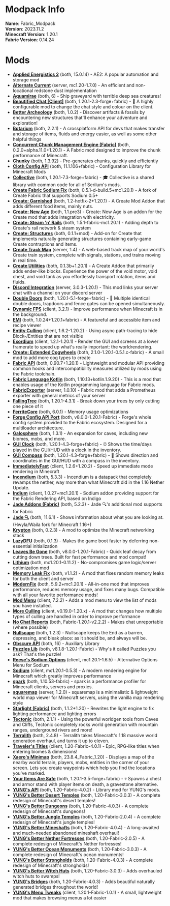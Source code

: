 
Modpack Info
============
  
  
**Name**: Fabric_Modpack  
**Version**: 2023.11.2  
**Minecraft Version**: 1.20.1  
**Fabric Version**: 0.14.24  

# Mods

- [**Applied Energistics 2**](https://modrinth.com/mod/ae2) (both, 15.0.14) - AE2: A popular automation and storage mod
- [**Alternate Current**](https://modrinth.com/mod/alternate-current) (server, mc1.20-1.7.0) - An efficient and non-locational redstone dust implementation
- [**Aquamirae**](https://modrinth.com/mod/aquamirae) (both, 6) - Ship graveyard with terrible deep sea creatures!
- [**Beautified Chat [Client]**](https://modrinth.com/mod/beautified-chat-client) (both, 1.20.1-2.3-forge+fabric) - 💬 A highly configurable mod to change the chat style and colour on the client.
- [**Better Archeology**](https://modrinth.com/mod/better-archeology) (both, 1.0.2) - Discover artifacts & fossils by encountering new structures that'll enhance your adventure and exploration!
- [**Botarium**](https://modrinth.com/mod/botarium) (both, 2.2.1) - A crossplatform API for devs that makes transfer and storage of items, fluids and energy easier, as well as some other helpful things
- [**Concurrent Chunk Management Engine (Fabric)**](https://modrinth.com/mod/c2me-fabric) (both, 0.2.0+alpha.11.0+1.20.1) - A Fabric mod designed to improve the chunk performance of Minecraft.
- [**Chunky**](https://modrinth.com/mod/chunky) (both, 1.3.92) - Pre-generates chunks, quickly and efficiently
- [**Cloth Config API**](https://modrinth.com/mod/cloth-config) (both, 11.1.106+fabric) - Configuration Library for Minecraft Mods
- [**Collective**](https://modrinth.com/mod/collective) (both, 1.20.1-7.3-forge+fabric) - 🎓 Collective is a shared library with common code for all of Serilum's mods.
- [**Create Fabric Sodium Fix**](https://modrinth.com/mod/create-fabric-sodium-fix) (both, 0.5.1-d-build.5+mc1.20.1) - A fork of Create Fabric that supports Sodium 0.5+
- [**Create: Garnished**](https://modrinth.com/mod/create-garnished) (both, 1.2-hotfix-2+1.20.1) - A Create Mod Addon that adds different food items, mainly nuts.
- [**Create: New Age**](https://modrinth.com/mod/create-new-age) (both, 1.1.pre3) - Create: New Age is an addon for the Create mod that adds integration with electricity.
- [**Create: Steam 'n' Rails**](https://modrinth.com/mod/create-steam-n-rails) (both, 1.5.1-fabric-mc1.20.1) - Adding depth to Create's rail network & steam system
- [**Create: Structures**](https://modrinth.com/mod/create-structures) (both, 0.1.1+mod) - Add-on for Create that implements naturally generating structures containing early-game Create contraptions and items.
- [**Create Track Map**](https://modrinth.com/mod/create-track-map) (server, 1.4) - A web-based track map of your world's Create train system, complete with signals, stations, and trains moving in real time.
- [**Create Utilities**](https://modrinth.com/mod/create-utilities) (both, 0.1.3b+1.20.1) - A Create Addon that primarily adds ender-like blocks. Experience the power of the void motor, void chest, and void tank as you effortlessly transport rotation, items and fluids.
- [**Discord Integration**](https://modrinth.com/mod/dcintegration) (server, 3.0.3-1.20.1) - This mod links your server chat with a channel on your discord server
- [**Double Doors**](https://modrinth.com/mod/double-doors) (both, 1.20.1-5.1-forge+fabric) - 🚪 Multiple identical double doors, trapdoors and fence gates can be opened simultaneously.
- [**Dynamic FPS**](https://modrinth.com/mod/dynamic-fps) (client, 3.2.1) - Improve performance when Minecraft is in the background.
- [**EMI**](https://modrinth.com/mod/emi) (both, 1.0.24+1.20.1+fabric) - A featureful and accessible item and recipe viewer
- [**Entity Culling**](https://modrinth.com/mod/entityculling) (client, 1.6.2-1.20.2) - Using async path-tracing to hide Block-/Entities that are not visible
- [**Exordium**](https://modrinth.com/mod/exordium) (client, 1.2.1-1.20.1) - Render the GUI and screens at a lower framerate to speed up what's really important: the worldrendering.
- [**Create: Extended Cogwheels**](https://modrinth.com/mod/extended-cogwheels) (both, 2.1.0-1.20.1-0.5.1.c-fabric) - A small mod to add more cog types to create
- [**Fabric API**](https://modrinth.com/mod/fabric-api) (both, 0.90.7+1.20.1) - Lightweight and modular API providing common hooks and intercompatibility measures utilized by mods using the Fabric toolchain.
- [**Fabric Language Kotlin**](https://modrinth.com/mod/fabric-language-kotlin) (both, 1.10.13+kotlin.1.9.20) - This is a mod that enables usage of the Kotlin programming language for Fabric mods.
- [**FabricExporter**](https://modrinth.com/mod/fabricexporter) (server, 1.0.10) - Fabric mod that adds a Prometheus exporter with general metrics of your server
- [**FallingTree**](https://modrinth.com/mod/fallingtree) (both, 1.20.1-4.3.1) - Break down your trees by only cutting one piece of it
- [**FerriteCore**](https://modrinth.com/mod/ferrite-core) (both, 6.0.1) - Memory usage optimizations
- [**Forge Config API Port**](https://modrinth.com/mod/forge-config-api-port) (both, v8.0.0-1.20.1-Fabric) - Forge's whole config system provided to the Fabric ecosystem. Designed for a multiloader architecture.
- [**Galosphere**](https://modrinth.com/mod/galosphere) (both, 1.3.1) - An expansion for caves, including new biomes, mobs, and more.
- [**GUI Clock**](https://modrinth.com/mod/gui-clock) (both, 1.20.1-4.3-forge+fabric) - ⏰ Shows the time/days played in the GUI/HUD with a clock in the inventory.
- [**GUI Compass**](https://modrinth.com/mod/gui-compass) (both, 1.20.1-4.3-forge+fabric) - 🧭 Shows direction and coordinates in the GUI/HUD with a compass in the inventory.
- [**ImmediatelyFast**](https://modrinth.com/mod/immediatelyfast) (client, 1.2.6+1.20.2) - Speed up immediate mode rendering in Minecraft
- [**Incendium**](https://modrinth.com/mod/incendium) (both, 5.3.3) - Incendium is a datapack that completely revamps the nether, way more than what Minecraft did in the 1.16 Nether Update.
- [**Indium**](https://modrinth.com/mod/indium) (client, 1.0.27+mc1.20.1) - Sodium addon providing support for the Fabric Rendering API, based on Indigo
- [**Jade Addons (Fabric)**](https://modrinth.com/mod/jade-addons-fabric) (both, 5.2.3) - Jade 🔍's additional mod supports for Fabric
- [**Jade 🔍**](https://modrinth.com/mod/jade) (both, 11.6.1) - Shows information about what you are looking at. (Hwyla/Waila fork for Minecraft 1.16+)
- [**Krypton**](https://modrinth.com/mod/krypton) (both, 0.2.3) - A mod to optimize the Minecraft networking stack
- [**LazyDFU**](https://modrinth.com/mod/lazydfu) (both, 0.1.3) - Makes the game boot faster by deferring non-essential initialization
- [**Leaves Be Gone**](https://modrinth.com/mod/leaves-be-gone) (both, v8.0.0-1.20.1-Fabric) - Quick leaf decay from cutting down trees. Built for fast performance and mod compat!
- [**Lithium**](https://modrinth.com/mod/lithium) (both, mc1.20.1-0.11.2) - No-compromises game logic/server optimization mod
- [**Memory Leak Fix**](https://modrinth.com/mod/memoryleakfix) (both, v1.1.2) - A mod that fixes random memory leaks for both the client and server
- [**ModernFix**](https://modrinth.com/mod/modernfix) (both, 5.9.2+mc1.20.1) - All-in-one mod that improves performance, reduces memory usage, and fixes many bugs. Compatible with all your favorite performance mods!
- [**Mod Menu**](https://modrinth.com/mod/modmenu) (client, 7.2.2) - Adds a mod menu to view the list of mods you have installed.
- [**More Culling**](https://modrinth.com/mod/moreculling) (client, v0.19.0-1.20.x) - A mod that changes how multiple types of culling are handled in order to improve performance
- [**No Chat Reports**](https://modrinth.com/mod/no-chat-reports) (both, Fabric-1.20.1-v2.2.2) - Makes chat unreportable (where possible)
- [**Nullscape**](https://modrinth.com/mod/nullscape) (both, 1.2.3) - Nullscape keeps the End as a barren, depressing, and bleak place: as it should be, and always will be.
- [**Obscure API**](https://modrinth.com/mod/obscure-api) (both, 16) - Auxiliary Library
- [**Puzzles Lib**](https://modrinth.com/mod/puzzles-lib) (both, v8.1.8-1.20.1-Fabric) - Why's it called Puzzles you ask? That's the puzzle!
- [**Reese's Sodium Options**](https://modrinth.com/mod/reeses-sodium-options) (client, mc1.20.1-1.6.5) - Alternative Options Menu for Sodium
- [**Sodium**](https://modrinth.com/mod/sodium) (client, mc1.20.1-0.5.3) - A modern rendering engine for Minecraft which greatly improves performance
- [**spark**](https://modrinth.com/mod/spark) (both, 1.10.53-fabric) - spark is a performance profiler for Minecraft clients, servers and proxies.
- [**squaremap**](https://modrinth.com/mod/squaremap) (server, 1.2.0) - squaremap is a minimalistic & lightweight world map viewer for Minecraft servers, using the vanilla map rendering style
- [**Starlight (Fabric)**](https://modrinth.com/mod/starlight) (both, 1.1.2+1.20) - Rewrites the light engine to fix lighting performance and lighting errors
- [**Tectonic**](https://modrinth.com/mod/tectonic) (both, 2.1.1) - Using the powerful worldgen tools from Caves and Cliffs, Tectonic completely rocks world generation with mountain ranges, underground rivers and more!
- [**Terralith**](https://modrinth.com/mod/terralith) (both, 2.4.8) - Terralith takes Minecraft's 1.18 massive world generation overhaul, and turns it up to eleven.
- [**Traveler's Titles**](https://modrinth.com/mod/travelers-titles) (client, 1.20-Fabric-4.0.1) - Epic, RPG-like titles when entering biomes & dimensions!
- [**Xaero's Minimap**](https://modrinth.com/mod/xaeros-minimap) (both, 23.8.4_Fabric_1.20) - Displays a map of the nearby world terrain, players, mobs, entities in the corner of your screen. Lets you create waypoints which help you find the locations you've marked.
- [**Your Items Are Safe**](https://modrinth.com/mod/your-items-are-safe) (both, 1.20.1-3.5-forge+fabric) - 💀 Spawns a chest and armor stand with player items on death, a gravestone alternative.
- [**YUNG's API**](https://modrinth.com/mod/yungs-api) (both, 1.20-Fabric-4.0.2) - Library mod for YUNG's mods.
- [**YUNG's Better Desert Temples**](https://modrinth.com/mod/yungs-better-desert-temples) (both, 1.20-Fabric-3.0.3) - A complete redesign of Minecraft's desert temples!
- [**YUNG's Better Dungeons**](https://modrinth.com/mod/yungs-better-dungeons) (both, 1.20-Fabric-4.0.3) - A complete redesign of Minecraft's dungeons!
- [**YUNG's Better Jungle Temples**](https://modrinth.com/mod/yungs-better-jungle-temples) (both, 1.20-Fabric-2.0.4) - A complete redesign of Minecraft's jungle temples!
- [**YUNG's Better Mineshafts**](https://modrinth.com/mod/yungs-better-mineshafts) (both, 1.20-Fabric-4.0.4) - A long-awaited and much-needed abandoned mineshaft overhaul!
- [**YUNG's Better Nether Fortresses**](https://modrinth.com/mod/yungs-better-nether-fortresses) (both, 1.20-Fabric-2.0.5) - A complete redesign of Minecraft's Nether fortresses!
- [**YUNG's Better Ocean Monuments**](https://modrinth.com/mod/yungs-better-ocean-monuments) (both, 1.20-Fabric-3.0.3) - A complete redesign of Minecraft's ocean monuments!
- [**YUNG's Better Strongholds**](https://modrinth.com/mod/yungs-better-strongholds) (both, 1.20-Fabric-4.0.3) - A complete redesign of Minecraft's strongholds!
- [**YUNG's Better Witch Huts**](https://modrinth.com/mod/yungs-better-witch-huts) (both, 1.20-Fabric-3.0.3) - Adds overhauled witch huts to swamps!
- [**YUNG's Bridges**](https://modrinth.com/mod/yungs-bridges) (both, 1.20-Fabric-4.0.3) - Adds beautiful naturally generated bridges throughout the world!
- [**YUNG's Menu Tweaks**](https://modrinth.com/mod/yungs-menu-tweaks) (client, 1.20.1-Fabric-1.0.1) - A small, lightweight mod that makes browsing menus a lot easier
